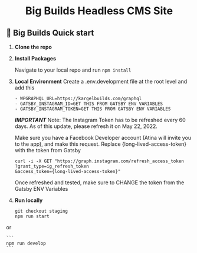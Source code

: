 <h1 align="center">
  Big Builds Headless CMS Site
</h1>

## 🚀 Big Builds Quick start

1.  **Clone the repo**

2.  **Install Packages**

    Navigate to your local repo and run `npm install`

3.  **Local Environment**
    Create a .env.development file at the root level and add this

    ```
    - WPGRAPHQL_URL=https://kargelbuilds.com/graphql
    - GATSBY_INSTAGRAM_ID=GET THIS FROM GATSBY ENV VARIABLES
    - GATSBY_INSTAGRAM_TOKEN=GET THIS FROM GATSBY ENV VARIABLES
    ```

    **_IMPORTANT_**
    Note: The Instagram Token has to be refreshed every 60 days. As of this update, please refresh it on May 22, 2022.

    Make sure you have a Facebook Developer account (Atina will invite you to the app), and make this request. Replace {long-lived-access-token} with the token from Gatsby

    ```
    curl -i -X GET "https://graph.instagram.com/refresh_access_token
    ?grant_type=ig_refresh_token
    &access_token={long-lived-access-token}"
    ```

    Once refreshed and tested, make sure to CHANGE the token from the Gatsby ENV Variables

4.  **Run locally**

    ```
    git checkout staging
    npm run start
    ```

or

    ```
    npm run develop
    ```
